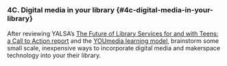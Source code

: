 ## 

### 4C. Digital media in your library {#4c-digital-media-in-your-library}

After reviewing YALSA’s [The Future of Library Services for and with Teens: a Call to Action report](https://www.chipublib.org/programs-and-partnerships/youmedia/) and the [YOUmedia learning model](https://www.youtube.com/watch?v=NwPQzDsNVPU), brainstorm some small scale, inexpensive ways to incorporate digital media and makerspace technology into your their library.